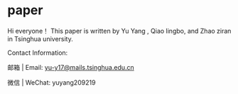 # paper
Hi everyone！
This paper is written by Yu Yang , Qiao lingbo, and Zhao ziran in Tsinghua university.







Contact Information:

邮箱 | Email: yu-y17@mails.tsinghua.edu.cn

微信 | WeChat: yuyang209219
